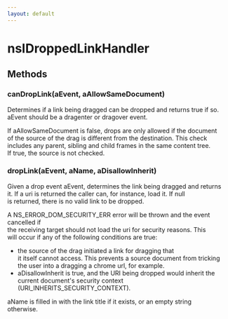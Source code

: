 ```yaml
---
layout: default
---
```


# nsIDroppedLinkHandler #

## Methods ##

### canDropLink(aEvent, aAllowSameDocument) ###
  
Determines if a link being dragged can be dropped and returns true if so.  
aEvent should be a dragenter or dragover event.  
  
If aAllowSameDocument is false, drops are only allowed if the document  
of the source of the drag is different from the destination. This check  
includes any parent, sibling and child frames in the same content tree.  
If true, the source is not checked.  
  

### dropLink(aEvent, aName, aDisallowInherit) ###
  
Given a drop event aEvent, determines the link being dragged and returns  
it. If a uri is returned the caller can, for instance, load it. If null  
is returned, there is no valid link to be dropped.  
  
A NS_ERROR_DOM_SECURITY_ERR error will be thrown and the event cancelled if  
the receiving target should not load the uri for security reasons. This  
will occur if any of the following conditions are true:  
 - the source of the drag initiated a link for dragging that  
   it itself cannot access. This prevents a source document from tricking  
   the user into a dragging a chrome url, for example.  
 - aDisallowInherit is true, and the URI being dropped would inherit the  
   current document's security context (URI_INHERITS_SECURITY_CONTEXT).  
  
aName is filled in with the link title if it exists, or an empty string  
otherwise.  
  
